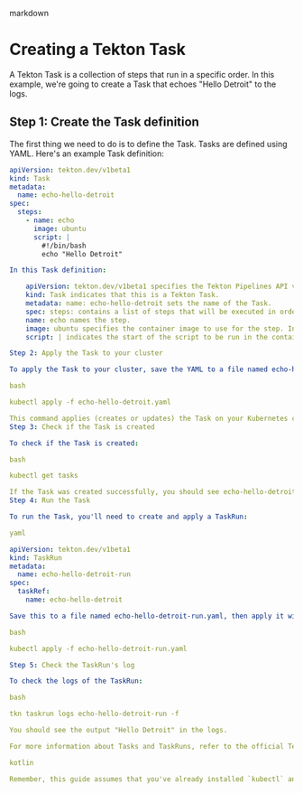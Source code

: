 markdown

# Creating a Tekton Task

A Tekton Task is a collection of steps that run in a specific order. In this example, we're going to create a Task that echoes "Hello Detroit" to the logs.

## Step 1: Create the Task definition

The first thing we need to do is to define the Task. Tasks are defined using YAML. Here's an example Task definition:

```yaml
apiVersion: tekton.dev/v1beta1
kind: Task
metadata:
  name: echo-hello-detroit
spec:
  steps:
    - name: echo
      image: ubuntu
      script: |
        #!/bin/bash
        echo "Hello Detroit"

In this Task definition:

    apiVersion: tekton.dev/v1beta1 specifies the Tekton Pipelines API version.
    kind: Task indicates that this is a Tekton Task.
    metadata: name: echo-hello-detroit sets the name of the Task.
    spec: steps: contains a list of steps that will be executed in order.
    name: echo names the step.
    image: ubuntu specifies the container image to use for the step. In this case, we're using an Ubuntu image because it has the bash shell and echo command.
    script: | indicates the start of the script to be run in the container.

Step 2: Apply the Task to your cluster

To apply the Task to your cluster, save the YAML to a file named echo-hello-detroit.yaml, then run:

bash

kubectl apply -f echo-hello-detroit.yaml

This command applies (creates or updates) the Task on your Kubernetes cluster.
Step 3: Check if the Task is created

To check if the Task is created:

bash

kubectl get tasks

If the Task was created successfully, you should see echo-hello-detroit in the list of tasks.
Step 4: Run the Task

To run the Task, you'll need to create and apply a TaskRun:

yaml

apiVersion: tekton.dev/v1beta1
kind: TaskRun
metadata:
  name: echo-hello-detroit-run
spec:
  taskRef:
    name: echo-hello-detroit

Save this to a file named echo-hello-detroit-run.yaml, then apply it with kubectl:

bash

kubectl apply -f echo-hello-detroit-run.yaml

Step 5: Check the TaskRun's log

To check the logs of the TaskRun:

bash

tkn taskrun logs echo-hello-detroit-run -f

You should see the output "Hello Detroit" in the logs.

For more information about Tasks and TaskRuns, refer to the official Tekton documentation.

kotlin

Remember, this guide assumes that you've already installed `kubectl` and Tekton on your Kubernetes cluster.

